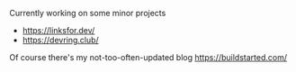 Currently working on some minor projects

* https://linksfor.dev/
* https://devring.club/

Of course there's my not-too-often-updated blog https://buildstarted.com/

